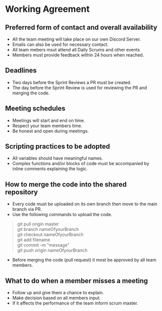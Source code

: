 # Working Agreement

## Preferred form of contact and overall availability

- All the team meeting will take place on our own Discord Server.
- Emails can also be used for necessary contact.
- All team mebers msut attend all Daily Scrums and other events
- Members must provide feedback within 24 hours when reached.

## Deadlines
- Two days before the Sprint Reviews a PR must be created.
- The day before the Sprint Review is used for reviewing the PR and merging the code.

## Meeting schedules
- Meetings will start and end on time.
- Respect your team members time.
- Be honest and open during meetings.

## Scripting practices to be adopted
- All variables should have meaningful names.
- Complex functions and/or blocks of code must be accompanied by inline comments explaining the logic.

## How to merge the code into the shared repository
- Every code must be uploaded on its own branch then move to the main branch via PR.
- Use the following commands to upload the code.
> git pull origin master \
> git branch nameOfyourBranch \
> git checkout nameOfyourBranch \
> git add filename \
> git commit -m "message" \
> git push origin nameOfyourBranch 
- Before merging the code (pull request) it most be approved by all team members.

## What to do when a member misses a meeting
- Follow up and give them a chance to explain.
- Make decision based on all members input.
- If it affects the performance of the team inform scrum master.

